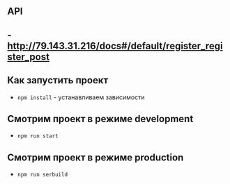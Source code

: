 
## API 

##  - http://79.143.31.216/docs#/default/register_register_post

## Как запустить проект
- `npm install` - устанавливаем зависимости


## Смотрим проект в режиме development


- `npm run start` 

## Смотрим проект в режиме production

- `npm run serbuild` 
